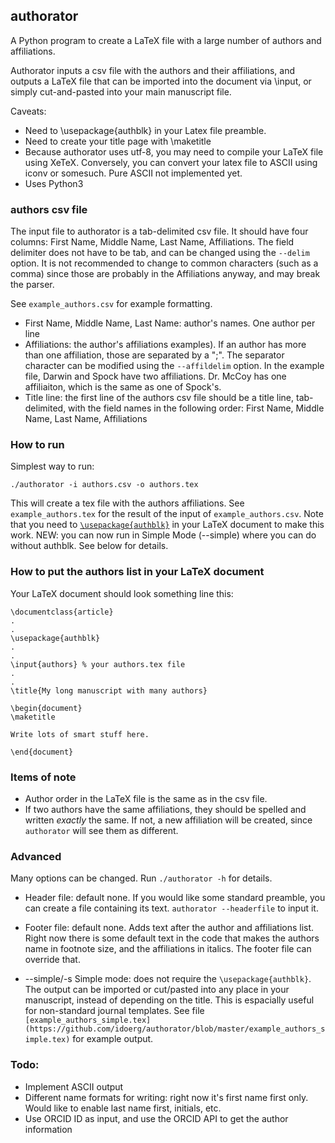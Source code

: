 ## authorator

A Python program to create a LaTeX file with a large number of authors
and  affiliations. 

Authorator inputs a csv file with the authors and their affiliations, and outputs a LaTeX file that can be imported
into the document via \input, or simply cut-and-pasted into your main manuscript file.

Caveats: 
* Need to \usepackage{authblk} in your Latex file preamble.
* Need to create your title page with \maketitle
* Because authorator uses utf-8, you may need to compile your LaTeX file using XeTeX. Conversely, you can convert your latex file to ASCII using iconv or somesuch. Pure ASCII not implemented yet.
* Uses Python3

### authors csv file

The input file to authorator is a tab-delimited csv file. It should have
four columns: First Name, Middle Name, Last Name, Affiliations.
The field delimiter does not have to be tab, and can be changed using the `--delim` option. It is not recommended to
change to common characters (such as a comma) since those are probably in the Affiliations anyway, and may break the
parser.

See `example_authors.csv` for example formatting.

* First Name, Middle Name, Last Name: author's names. One author per
  line
* Affiliations: the author's affiliations examples). If an author has more than one affiliation, those are 
  separated by a ";". The separator character can be modified using the `--affildelim` option.
  In the example file, Darwin and Spock have two affiliations. Dr. McCoy has one affiliaiton, which is the same as
one of Spock's.
* Title line: the first line of the authors csv file should be a title
  line, tab-delimited, with the field names in the following order:
First Name, Middle Name, Last Name, Affiliations



### How to run
Simplest way to run:

`./authorator -i authors.csv -o authors.tex`

This will create a tex file with the authors affiliations. See `example_authors.tex` for the result of the input of
`example_authors.csv`. Note that you need to [`\usepackage{authblk}`](https://www.ctan.org/pkg/authblk) in your LaTeX
document to make this work. NEW: you can now run in Simple Mode
(--simple) where you can do without authblk. See below for details.

### How to put the authors list in your LaTeX document

Your LaTeX document should look something line this:
```
\documentclass{article}
.
.
\usepackage{authblk}
.
.
\input{authors} % your authors.tex file
.
.
\title{My long manuscript with many authors}

\begin{document}
\maketitle

Write lots of smart stuff here.

\end{document}

```

### Items of note

* Author order in the LaTeX file is the same as in the csv file.
* If two authors have the same affiliations, they should be spelled and written *exactly* the same. If not, a new
  affiliation will be created, since `authorator` will see them as different.

### Advanced
Many options can be changed. Run `./authorator -h` for details.

* Header file: default none. If you would like some standard preamble, you can create a file containing its text.
  `authorator --headerfile` to input it.
* Footer file: default none. Adds text after the author and affiliations
  list. Right now there is some default text in the code that makes the
authors name in footnote size, and the affiliations in italics. The
footer file can override that.

* --simple/-s Simple mode: does not require the `\usepackage{authblk}`.
  The output can be imported or cut/pasted into any place in your
manuscript, instead of depending on the title. This is espacially useful
for non-standard journal templates. See file
`[example_authors_simple.tex](https://github.com/idoerg/authorator/blob/master/example_authors_simple.tex)` for example output.


### Todo:
 * Implement ASCII output
 * Different name formats for writing: right now it's first name first
   only. Would like to enable last name first, initials, etc.
 * Use ORCID ID as input, and use the ORCID API to get the author information
 
